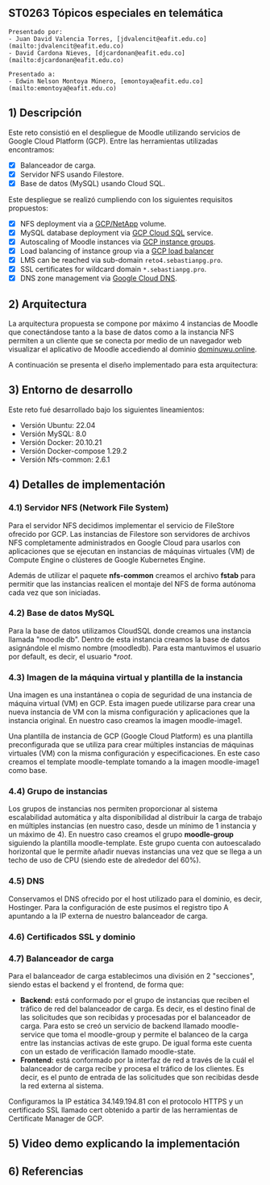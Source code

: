 ## ST0263 Tópicos especiales en telemática
```
Presentado por:
- Juan David Valencia Torres, [jdvalencit@eafit.edu.co](mailto:jdvalencit@eafit.edu.co)
- David Cardona Nieves, [djcardonan@eafit.edu.co](mailto:djcardonan@eafit.edu.co)

Presentado a:
- Edwin Nelson Montoya Múnero, [emontoya@eafit.edu.co](mailto:emontoya@eafit.edu.co)
```

## 1) Descripción

Este reto consistió en el despliegue de Moodle utilizando servicios de Google Cloud Platform (GCP). Entre las herramientas utilizadas encontramos:

- [x] Balanceador de carga.
- [x] Servidor NFS usando Filestore.
- [x] Base de datos (MySQL) usando Cloud SQL. 

Este despliegue se realizó cumpliendo con los siguientes requisitos propuestos:

- [x] NFS deployment via a [GCP/NetApp](https://cloud.google.com/architecture/partners/netapp-cloud-volumes/creating-nfs-volumes) volume.
- [x] MySQL database deployment via [GCP Cloud SQL](https://cloud.google.com/sql) service.
- [x] Autoscaling of Moodle instances via [GCP instance groups](https://cloud.google.com/compute/docs/instance-groups).
- [x] Load balancing of instance group via a [GCP load balancer](https://cloud.google.com/load-balancing)
- [x] LMS can be reached via sub-domain `reto4.sebastianpg.pro`.
- [x] SSL certificates for wildcard domain `*.sebastianpg.pro`.
- [x] DNS zone management via [Google Cloud DNS](https://cloud.google.com/dns).

## 2) Arquitectura

La arquitectura propuesta se compone por máximo 4 instancias de Moodle que conectándose tanto a la base de datos como a la instancia NFS permiten a un cliente que
se conecta por medio de un navegador web visualizar el aplicativo de Moodle accediendo al dominio [dominuwu.online](dominuwu.online).

A continuación se presenta el diseño implementado para esta arquitectura:

## 3) Entorno de desarrollo

Este reto fué desarrollado bajo los siguientes lineamientos:
- Versión Ubuntu: 22.04
- Versión MySQL: 8.0
- Versión Docker: 20.10.21
- Versión Docker-compose 1.29.2
- Versión Nfs-common: 2.6.1

## 4) Detalles de implementación

### 4.1) Servidor NFS (Network File System)

Para el servidor NFS decidimos implementar el servicio de FileStore ofrecido por GCP. Las instancias de Filestore son servidores de archivos NFS completamente administrados
en Google Cloud para usarlos con aplicaciones que se ejecutan en instancias de máquinas virtuales (VM) de Compute Engine o clústeres de Google Kubernetes Engine.

Además de utilizar el paquete **nfs-common** creamos el archivo **fstab** para permitir que las instancias realicen el montaje del NFS de forma autónoma cada vez que son iniciadas.

### 4.2) Base de datos MySQL

Para la base de datos utilizamos CloudSQL donde creamos una instancia llamada "moodle db". Dentro de esta instancia creamos la base de datos asignándole el mismo nombre (moodledb).
Para esta mantuvimos el usuario por default, es decir, el usuario **root*.

### 4.3) Imagen de la máquina virtual y plantilla de la instancia

Una imagen es una instantánea o copia de seguridad de una instancia de máquina virtual (VM) en GCP. Esta imagen puede utilizarse para crear una nueva instancia de VM con la misma configuración
y aplicaciones que la instancia original. En nuestro caso creamos la imagen moodle-image1.

Una plantilla de instancia de GCP (Google Cloud Platform) es una plantilla preconfigurada que se utiliza para crear múltiples instancias de máquinas virtuales (VM) con la misma configuración
y especificaciones. En este caso creamos el template moodle-template tomando a la imagen moodle-image1 como base.

### 4.4) Grupo de instancias

Los grupos de instancias nos permiten proporcionar al sistema escalabilidad automática y alta disponibilidad al distribuir la carga de trabajo en múltiples instancias (en nuestro caso, desde
un mínimo de 1 instancia y un máximo de 4). En nuestro caso creamos el grupo **moodle-group** siguiendo la plantilla moodle-template. Este grupo cuenta con autoescalado horizontal que le permite
añadir nuevas instancias una vez que se llega a un techo de uso de CPU (siendo este de alrededor del 60%).

### 4.5) DNS

Conservamos el DNS ofrecido por el host utilizado para el dominio, es decir, Hostinger. Para la configuración de este pusimos el registro tipo A apuntando a la IP externa de nuestro balanceador
de carga.

### 4.6) Certificados SSL y dominio


### 4.7) Balanceador de carga

Para el balanceador de carga establecimos una división en 2 "secciones", siendo estas el backend y el frontend, de forma que:

- **Backend:** está conformado por el grupo de instancias que reciben el tráfico de red del balanceador de carga. Es decir, es el destino final de las solicitudes que son recibidas y procesadas
por el balanceador de carga. Para esto se creó un servicio de backend llamado moodle-service que toma el moodle-group y permite el balanceo de la carga entre las instancias activas de este grupo.
De igual forma este cuenta con un estado de verificación llamado moodle-state.
- **Frontend:** está conformado por la interfaz de red a través de la cuál el balanceador de carga recibe y procesa el tráfico de los clientes. Es decir, es el punto de entrada de las
solicitudes que son recibidas desde la red externa al sistema.

Configuramos la IP estática 34.149.194.81 con el protocolo HTTPS y un certificado SSL llamado cert obtenido a partir de las herramientas de Certificate Manager de GCP.

## 5) Video demo explicando la implementación

## 6) Referencias
